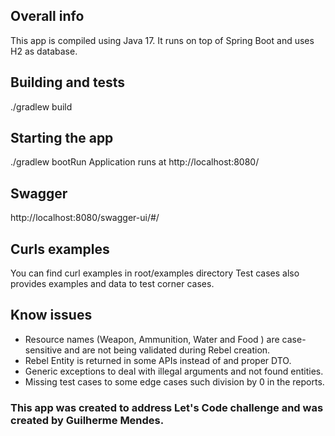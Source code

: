 ## Overall info
This app is compiled using Java 17. It runs on top of Spring Boot and uses H2 as database.

## Building and tests
./gradlew build

## Starting the app 
./gradlew bootRun
Application runs at http://localhost:8080/

## Swagger
http://localhost:8080/swagger-ui/#/

## Curls examples
You can find curl examples in root/examples directory
Test cases also provides examples and data to test corner cases.

## Know issues
- Resource names (Weapon, Ammunition, Water and Food ) are case-sensitive and are not being validated
during Rebel creation.
- Rebel Entity is returned in some APIs instead of and proper DTO.
- Generic exceptions to deal with illegal arguments and not found entities.
- Missing test cases to some edge cases such division by 0 in the reports.

### This app was created to address Let's Code challenge and was created by Guilherme Mendes.
